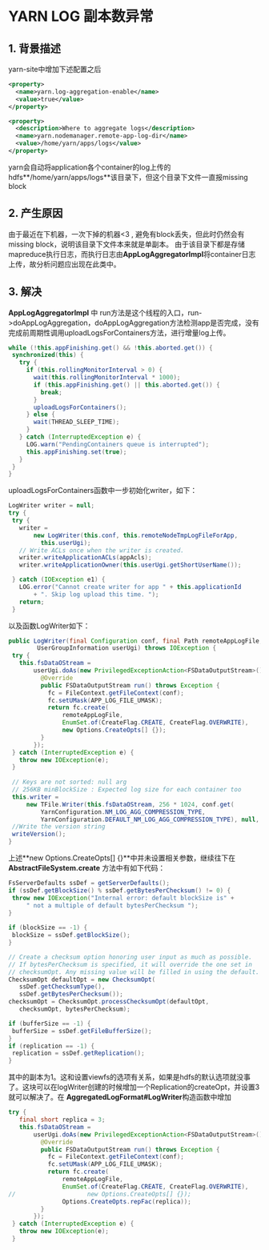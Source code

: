 # YARN LOG 副本数异常

## 1. 背景描述

yarn-site中增加下述配置之后

```xml
<property>
  <name>yarn.log-aggregation-enable</name>
  <value>true</value>
</property>

<property>
  <description>Where to aggregate logs</description>
  <name>yarn.nodemanager.remote-app-log-dir</name>
  <value>/home/yarn/apps/logs</value>
</property>
```

yarn会自动将application各个container的log上传的hdfs**/home/yarn/apps/logs**该目录下，但这个目录下文件一直报missing block

## 2. 产生原因

由于最近在下机器，一次下掉的机器<3 , 避免有block丢失，但此时仍然会有missing block，说明该目录下文件本来就是单副本。 由于该目录下都是存储mapreduce执行日志，而执行日志由**AppLogAggregatorImpl**将container日志上传，故分析问题应出现在此类中。

## 3. 解决

**AppLogAggregatorImpl** 中 run方法是这个线程的入口，run->doAppLogAggregation，doAppLogAggregation方法检测app是否完成，没有完成前周期性调用uploadLogsForContainers方法，进行增量log上传。

```java
while (!this.appFinishing.get() && !this.aborted.get()) {
 synchronized(this) {
   try {
     if (this.rollingMonitorInterval > 0) {
       wait(this.rollingMonitorInterval * 1000);
       if (this.appFinishing.get() || this.aborted.get()) {
         break;
       }
       uploadLogsForContainers();
     } else {
       wait(THREAD_SLEEP_TIME);
     }
   } catch (InterruptedException e) {
     LOG.warn("PendingContainers queue is interrupted");
     this.appFinishing.set(true);
   }
 }
}

```

uploadLogsForContainers函数中一步初始化writer，如下：

```java
LogWriter writer = null;
try {
 try {
   writer =
       new LogWriter(this.conf, this.remoteNodeTmpLogFileForApp,
         this.userUgi);
   // Write ACLs once when the writer is created.
   writer.writeApplicationACLs(appAcls);
   writer.writeApplicationOwner(this.userUgi.getShortUserName());

 } catch (IOException e1) {
   LOG.error("Cannot create writer for app " + this.applicationId
       + ". Skip log upload this time. ");
   return;
 }
```

以及函数LogWriter如下：

```java
public LogWriter(final Configuration conf, final Path remoteAppLogFile,
        UserGroupInformation userUgi) throws IOException {
 try {
   this.fsDataOStream =
       userUgi.doAs(new PrivilegedExceptionAction<FSDataOutputStream>() {
         @Override
         public FSDataOutputStream run() throws Exception {
           fc = FileContext.getFileContext(conf);
           fc.setUMask(APP_LOG_FILE_UMASK);
           return fc.create(
               remoteAppLogFile,
               EnumSet.of(CreateFlag.CREATE, CreateFlag.OVERWRITE),
               new Options.CreateOpts[] {});
         }
       });
 } catch (InterruptedException e) {
   throw new IOException(e);
 }
 
 // Keys are not sorted: null arg
 // 256KB minBlockSize : Expected log size for each container too
 this.writer =
     new TFile.Writer(this.fsDataOStream, 256 * 1024, conf.get(
         YarnConfiguration.NM_LOG_AGG_COMPRESSION_TYPE,
         YarnConfiguration.DEFAULT_NM_LOG_AGG_COMPRESSION_TYPE), null, conf);
 //Write the version string
 writeVersion();
}
```

上述**new Options.CreateOpts[] {}**中并未设置相关参数，继续往下在 **AbstractFileSystem.create** 方法中有如下代码：

```java
FsServerDefaults ssDef = getServerDefaults();
if (ssDef.getBlockSize() % ssDef.getBytesPerChecksum() != 0) {
 throw new IOException("Internal error: default blockSize is" + 
     " not a multiple of default bytesPerChecksum ");
}
    
if (blockSize == -1) {
 blockSize = ssDef.getBlockSize();
}

// Create a checksum option honoring user input as much as possible.
// If bytesPerChecksum is specified, it will override the one set in
// checksumOpt. Any missing value will be filled in using the default.
ChecksumOpt defaultOpt = new ChecksumOpt(
   ssDef.getChecksumType(),
   ssDef.getBytesPerChecksum());
checksumOpt = ChecksumOpt.processChecksumOpt(defaultOpt,
   checksumOpt, bytesPerChecksum);

if (bufferSize == -1) {
 bufferSize = ssDef.getFileBufferSize();
}
if (replication == -1) {
 replication = ssDef.getReplication();
}
```

其中的副本为1。这和设置viewfs的选项有关系，如果是hdfs的默认选项就没事了。这块可以在logWriter创建的时候增加一个Replication的createOpt，并设置3就可以解决了。在 **AggregatedLogFormat#LogWriter**构造函数中增加

```java
try {
   final short replica = 3;
   this.fsDataOStream =
       userUgi.doAs(new PrivilegedExceptionAction<FSDataOutputStream>() {
         @Override
         public FSDataOutputStream run() throws Exception {
           fc = FileContext.getFileContext(conf);
           fc.setUMask(APP_LOG_FILE_UMASK);
           return fc.create(
               remoteAppLogFile,
               EnumSet.of(CreateFlag.CREATE, CreateFlag.OVERWRITE),
//                    new Options.CreateOpts[] {});
               Options.CreateOpts.repFac(replica));
         }
       });
 } catch (InterruptedException e) {
   throw new IOException(e);
 }
```

